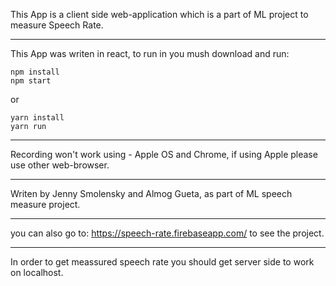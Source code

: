 This App is a client side web-application which is a part of ML project to measure Speech Rate. 
**********************************************************************************************

This App was writen in react, to run in you mush download and run:

```
npm install
npm start
```

or
```
yarn install
yarn run
```
**********************************************************************************************
Recording won't work using - Apple OS and Chrome, 
if using Apple please use other web-browser.

**********************************************************************************************
Writen by Jenny Smolensky and Almog Gueta, as part of ML speech measure project.

**********************************************************************************************

you can also go to: https://speech-rate.firebaseapp.com/ to see the project. 

**********************************************************************************************

In order to get meassured speech rate you should get server side to work on localhost.
